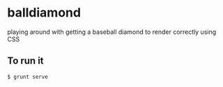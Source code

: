 # balldiamond
playing around with getting a baseball diamond to render correctly using CSS

## To run it
```shell
$ grunt serve
```
